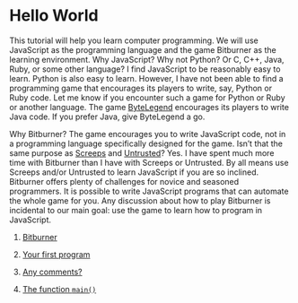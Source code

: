 # Hello World

This tutorial will help you learn computer programming. We will use JavaScript as the programming language and the game Bitburner as the learning environment. Why JavaScript? Why not Python? Or C, C++, Java, Ruby, or some other language? I find JavaScript to be reasonably easy to learn. Python is also easy to learn. However, I have not been able to find a programming game that encourages its players to write, say, Python or Ruby code. Let me know if you encounter such a game for Python or Ruby or another language. The game [ByteLegend](https://github.com/ByteLegend/ByteLegend) encourages its players to write Java code. If you prefer Java, give ByteLegend a go.

Why Bitburner? The game encourages you to write JavaScript code, not in a programming language specifically designed for the game. Isn’t that the same purpose as [Screeps](https://store.steampowered.com/app/464350/Screeps_World/) and [Untrusted](https://alexnisnevich.github.io/untrusted/)? Yes. I have spent much more time with Bitburner than I have with Screeps or Untrusted. By all means use Screeps and/or Untrusted to learn JavaScript if you are so inclined. Bitburner offers plenty of challenges for novice and seasoned programmers. It is possible to write JavaScript programs that can automate the whole game for you. Any discussion about how to play Bitburner is incidental to our main goal: use the game to learn how to program in JavaScript.

1. [Bitburner](/01%20Hello%20World/01%20Bitburner/Bitburner.md)

2. [Your first program](/01%20Hello%20World/02%20Your%20first%20program/Your%20first%20program.md)

3. [Any comments?](/01%20Hello%20World/03%20Any%20comments?/Any%20comments?.md)

4. [The function `main()`](/01%20Hello%20World/04%20The%20function%20'main'/The%20function%20'main'.md)
